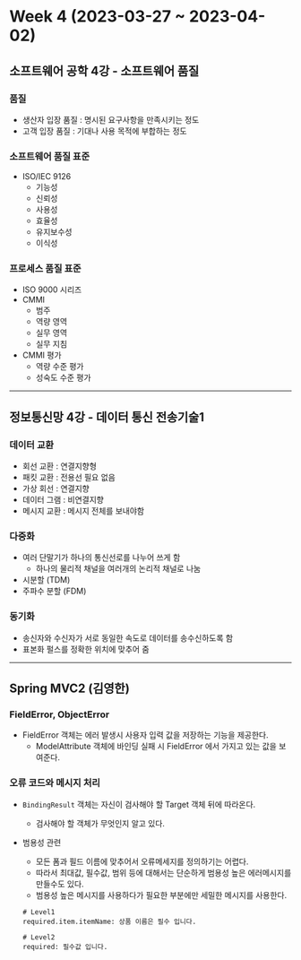# Week 4 (2023-03-27 ~ 2023-04-02)
## 소프트웨어 공학 4강 - 소프트웨어 품질
### 품질
- 생산자 입장 품질 : 명시된 요구사항을 만족시키는 정도
- 고객 입장 품질 : 기대나 사용 목적에 부합하는 정도

### 소프트웨어 품질 표준
- ISO/IEC 9126
    - 기능성
    - 신뢰성
    - 사용성
    - 효율성
    - 유지보수성
    - 이식성

### 프로세스 품질 표준
- ISO 9000 시리즈
- CMMI 
    - 범주
    - 역량 영역
    - 실무 영역
    - 실무 지침
- CMMI 평가
    - 역량 수준 평가
    - 성숙도 수준 평가

---

## 정보통신망 4강 - 데이터 통신 전송기술1
### 데이터 교환
- 회선 교환 : 연결지향형
- 패킷 교환 : 전용선 필요 없음
- 가상 회선 : 연결지향
- 데이터 그램 : 비연결지향
- 메시지 교환 : 메시지 전체를 보내야함

### 다중화
- 여러 단말기가 하나의 통신선로를 나누어 쓰게 함
    - 하나의 물리적 채널을 여러개의 논리적 채널로 나눔
- 시분할 (TDM)
- 주파수 분할 (FDM)

### 동기화
- 송신자와 수신자가 서로 동일한 속도로 데이터를 송수신하도록 함
- 표본화 펄스를 정확한 위치에 맞추어 줌

---

## Spring MVC2 (김영한)
### FieldError, ObjectError
- FieldError 객체는 에러 발생시 사용자 입력 값을 저장하는 기능을 제공한다.
    - ModelAttribute 객체에 바인딩 실패 시 FieldError 에서 가지고 있는 값을 보여준다.

### 오류 코드와 메시지 처리
- `BindingResult` 객체는 자신이 검사해야 할 Target 객체 뒤에 따라온다.
    - 검사해야 할 객체가 무엇인지 알고 있다.

- 범용성 관련
    - 모든 폼과 필드 이름에 맞추어서 오류메세지를 정의하기는 어렵다.
    - 따라서 최대값, 필수값, 범위 등에 대해서는 단순하게 범용성 높은 에러메시지를 만들수도 있다.
    - 범용성 높은 메시지를 사용하다가 필요한 부분에만 세밀한 메시지를 사용한다.
    ```properties
    # Level1
    required.item.itemName: 상품 이름은 필수 입니다.

    # Level2
    required: 필수값 입니다.
    ```

